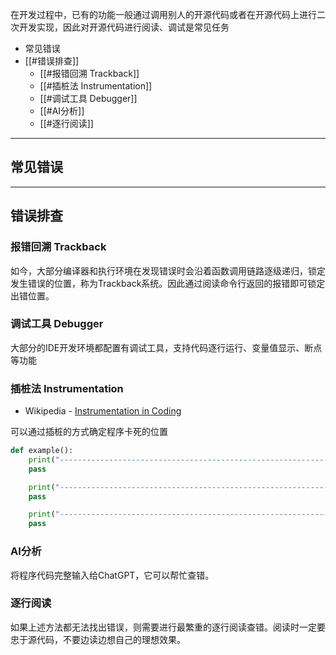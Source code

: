 在开发过程中，已有的功能一般通过调用别人的开源代码或者在开源代码上进行二次开发实现，因此对开源代码进行阅读、调试是常见任务

+ 常见错误
+ [[#错误排查]]
	+ [[#报错回溯 Trackback]]
	+ [[#插桩法 Instrumentation]]
	+ [[#调试工具 Debugger]]
	+ [[#AI分析]]
	+ [[#逐行阅读]]


---
## 常见错误





---
## 错误排查


### 报错回溯 Trackback

如今，大部分编译器和执行环境在发现错误时会沿着函数调用链路逐级递归，锁定发生错误的位置，称为Trackback系统。因此通过阅读命令行返回的报错即可锁定出错位置。


### 调试工具 Debugger

大部分的IDE开发环境都配置有调试工具，支持代码逐行运行、变量值显示、断点等功能

### 插桩法 Instrumentation

+ Wikipedia - [Instrumentation in Coding](https://en.wikipedia.org/wiki/Instrumentation_(computer_programming))

可以通过插桩的方式确定程序卡死的位置

```python
def example():
	print("-----------------------------------------------------------------1")
	pass

	print("-----------------------------------------------------------------2")
	pass

	print("-----------------------------------------------------------------3")
	pass
```

### AI分析

将程序代码完整输入给ChatGPT，它可以帮忙查错。

### 逐行阅读

如果上述方法都无法找出错误，则需要进行最繁重的逐行阅读查错。阅读时一定要忠于源代码，不要边读边想自己的理想效果。